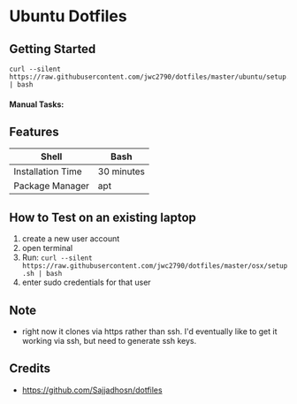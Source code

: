 # Ubuntu Dotfiles

## Getting Started

```
curl --silent https://raw.githubusercontent.com/jwc2790/dotfiles/master/ubuntu/setup.sh | bash
```

#### Manual Tasks:

## Features

| Shell             | Bash       |
| ----------------- | ---------- |
| Installation Time | 30 minutes |
| Package Manager   | apt        |

## How to Test on an existing laptop

1. create a new user account
2. open terminal
3. Run: `curl --silent https://raw.githubusercontent.com/jwc2790/dotfiles/master/osx/setup.sh | bash`
4. enter sudo credentials for that user

## Note

- right now it clones via https rather than ssh. I'd eventually like to get it working via ssh, but need to generate ssh keys. 

## Credits

- https://github.com/Sajjadhosn/dotfiles

